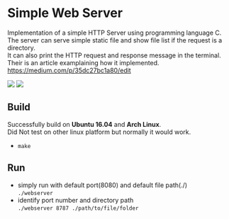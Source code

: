 # Simple Web Server

Implementation of a simple HTTP Server using programming language C.<br>
The server can serve simple static file and show file list if the request is a directory.<br>
It can also print the HTTP request and response message in the terminal.<br>
Their is an article examplaining how it implemented.<br>
https://medium.com/p/35dc27bc1a80/edit

![](https://i.imgur.com/FwU36m9.png)
![](https://i.imgur.com/xQhP9Jp.jpg)

## Build
Successfully build on **Ubuntu 16.04** and **Arch Linux**.<br>
Did Not test on other linux platform but normally it would work.<br>
- `make`

## Run
- simply run with default port(8080) and default file path(./)<br>
`./webserver`<br>
- identify port number and directory path<br>
`./webserver 8787 ./path/to/file/folder`<br>
